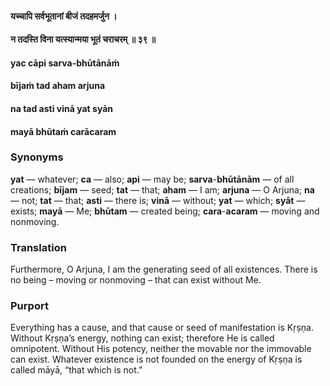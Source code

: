 #### यच्चापि सर्वभूतानां बीजं तदहमर्जुन ।
#### न तदस्ति विना यत्स्यान्मया भूतं चराचरम् ॥ ३९ ॥

#### yac cāpi sarva-bhūtānāṁ
#### bījaṁ tad aham arjuna
#### na tad asti vinā yat syān
#### mayā bhūtaṁ carācaram

### Synonyms

**yat** — whatever; **ca** — also; **api** — may be; **sarva**-**bhūtānām** — of all creations; **bījam** — seed; **tat** — that; **aham** — I am; **arjuna** — O Arjuna; **na** — not; **tat** — that; **asti** — there is; **vinā** — without; **yat** — which; **syāt** — exists; **mayā** — Me; **bhūtam** — created being; **cara**-**acaram** — moving and nonmoving.

### Translation

Furthermore, O Arjuna, I am the generating seed of all existences. There is no being – moving or nonmoving – that can exist without Me.

### Purport

Everything has a cause, and that cause or seed of manifestation is Kṛṣṇa. Without Kṛṣṇa’s energy, nothing can exist; therefore He is called omnipotent. Without His potency, neither the movable nor the immovable can exist. Whatever existence is not founded on the energy of Kṛṣṇa is called māyā, “that which is not.”